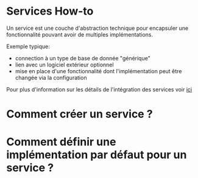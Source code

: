 Services How-to
===============

Un service est une couche d'abstraction technique pour encapsuler une fonctionnalité pouvant avoir de multiples implémentations.

Exemple typique:
- connection à un type de  base de donnée "générique"
- lien avec un logiciel extérieur optionnel
- mise en place d'une fonctionnalité dont l'implémentation peut être changée via la configuration

Pour plus d'information sur les détails de l'intégration des services voir [ici](../architecture/main.md#Services)

# Comment créer un service ?

# Comment définir une implémentation par défaut pour un service ?